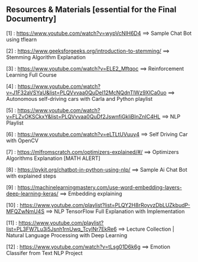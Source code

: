 ## Resources & Materials [essential for the Final Documentry]
[1] : https://www.youtube.com/watch?v=wypVcNIH6D4 ==> Sample Chat Bot using tflearn

[2] : https://www.geeksforgeeks.org/introduction-to-stemming/ ==> Stemming Algorithm Explanation

[3] : https://www.youtube.com/watch?v=ELE2_Mftqoc ==> Reinforcement Learning Full Course

[4] : https://www.youtube.com/watch?v=J1F32aVSYaU&list=PLQVvvaa0QuDeI12McNQdnTlWz9XlCa0uo ==> Autonomous self-driving cars with Carla and Python playlist

[5] : https://www.youtube.com/watch?v=FLZvOKSCkxY&list=PLQVvvaa0QuDf2JswnfiGkliBInZnIC4HL ==> NLP Playlist

[6] : https://www.youtube.com/watch?v=eLTLtUVuuy4 ==> Self Driving Car with OpenCV

[7] : https://mlfromscratch.com/optimizers-explained/#/ ==> Optimizers Algorithms Explanation [MATH ALERT]

[8] : https://pykit.org/chatbot-in-python-using-nlp/ ==> Sample Ai Chat Bot with explained steps

[9] : https://machinelearningmastery.com/use-word-embedding-layers-deep-learning-keras/ ==> Embedding explaining

[10] : https://www.youtube.com/playlist?list=PLQY2H8rRoyvzDbLUZkbudP-MFQZwNmU4S ==> NLP TensorFlow Full Explanation with Implementation

[11] : https://www.youtube.com/playlist?list=PL3FW7Lu3i5Jsnh1rnUwq_TcylNr7EkRe6 ==> Lecture Collection | Natural Language Processing with Deep Learning

[12] : https://www.youtube.com/watch?v=tLsg01D6k6g ==> Emotion Classifer from Text NLP Project
